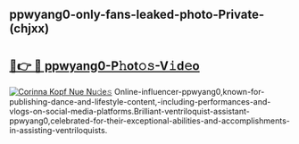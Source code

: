 ## ppwyang0-only-fans​-leaked-photo​-Private-(chjxx)


# <h2><a href="https://mediaupload.pro?title=ppwyang0&ref=git">🔗👉 🔴 ppwyang0-P𝚑ot𝚘𝚜-V𝚒d𝚎o</a></h2>

[![Corinna Kopf Nue Nu𝚍e𝚜](https://i.imgur.com/0qMVB7G.gif)](https://mediaupload.pro?title=ppwyang0&ref=git)
Online-influencer-ppwyang0,known-for-publishing-dance-and-lifestyle-content,-including-performances-and-vlogs-on-social-media-platforms.Brilliant-ventriloquist-assistant-ppwyang0,celebrated-for-their-exceptional-abilities-and-accomplishments-in-assisting-ventriloquists.  